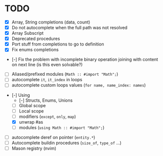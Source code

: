 # TODO
- [x] Array, String completions (data, count)
- [x] Do not autocomplete when the full path was not resolved
- [x] Array Subscript
- [x] Deprecated procedures
- [x] Port stuff from completions to go to definition
- [x] Fix enums completions
- [-] Fix the problem with incomplete binary operation joining with content on next line (is this even solvable?)
- [ ] Aliased/prefixed modules (`Math :: #import "Math";`)
- [ ] autocomplete `it`, `it_index` in loops
- [ ] autocomplete custom loops values (`for name, name_index: names`)
- [-] Using
    - [-] Structs, Enums, Unions
    - [ ] Global scope
    - [ ] Local scope
    - [ ] modifiers (`except`, `only`, `map`)
    - [x] unwrap #as
    - [ ] modules (`using Math :: #import "Math";`)
- [ ] autocomplete deref on pointer (`entity.*`)
- [ ] Autocomplete buildin procedures (`size_of`, `type_of` ...)
- [ ] Mason registry (nvim)
